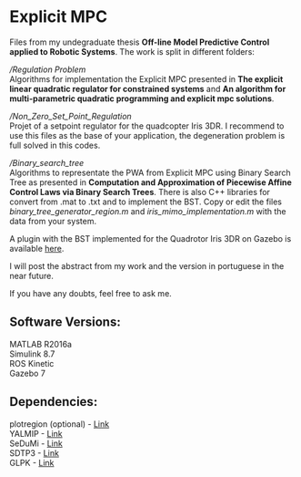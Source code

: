# Explicit MPC

Files from my undegraduate thesis **Off-line Model Predictive Control applied to Robotic Systems**. The work is split in different folders:

*/Regulation Problem*\
Algorithms for implementation the Explicit MPC presented in **The explicit linear quadratic regulator for constrained systems** and **An algorithm for multi-parametric quadratic programming and explicit mpc solutions**.

*/Non_Zero_Set_Point_Regulation*\
Projet of a setpoint regulator for the quadcopter Iris 3DR. I recommend to use this files as the base of your application, the degeneration problem is full solved in this codes. 

*/Binary_search_tree*\
Algorithms to representate the PWA from Explicit MPC using Binary Search Tree as presented in **Computation and Approximation of Piecewise Affine Control Laws
via Binary Search Trees**. There is also C++ libraries for convert from .mat to .txt
and to implement the BST. Copy or edit the files *binary_tree_generator_region.m* and *iris_mimo_implementation.m* with the data from your system.

A plugin with the BST implemented for the Quadrotor Iris 3DR on Gazebo is available [here](https://github.com/Schulze18/iris_plugin_explicit_mpc).

I will post the abstract from my work and the version in portuguese in the near future.

If you have any doubts, feel free to ask me.

## Software Versions:
MATLAB R2016a\
Simulink 8.7\
ROS Kinetic\
Gazebo 7

## Dependencies:
plotregion (optional) - [Link](https://www.mathworks.com/matlabcentral/fileexchange/9261-plot-2d-3d-region?focused=5143921&tab=function)\
YALMIP - [Link](https://yalmip.github.io/download/)\
SeDuMi - [Link](http://sedumi.ie.lehigh.edu/)\
SDTP3 - [Link](http://www.math.nus.edu.sg/~mattohkc/sdpt3.html)\
GLPK - [Link](https://www.gnu.org/software/glpk/)
